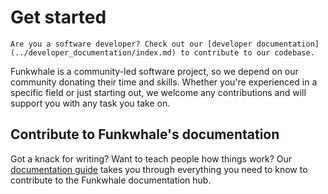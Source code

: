 # Get started

```{note}
Are you a software developer? Check out our [developer documentation](../developer_documentation/index.md) to contribute to our codebase.
```

Funkwhale is a community-led software project, so we depend on our community donating their time and skills. Whether you're experienced in a specific field or just starting out, we welcome any contributions and will support you with any task you take on.

## Contribute to Funkwhale's documentation

Got a knack for writing? Want to teach people how things work? Our [documentation guide](documentation.md) takes you through everything you need to know to contribute to the Funkwhale documentation hub.

